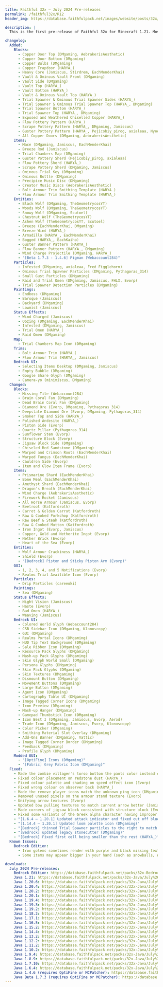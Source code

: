 ```yaml
---
title: Faithful 32x – July 2024 Pre-releases
permalink: /faithful32x/R12
header_img: https://database.faithfulpack.net/images/website/posts/32x/R12.jpg

description: |
  This is the first pre-release of Faithful 32x for Minecraft 1.21. Most of the textures from 1.20.5 and 1.21 are covered, with only some of the new wolves and paintings left to do (hence why it's a pre-release). Most mobs and all blocks and items are done, along with changes to existing textures to ensure our standard of quality is consistent across every texture in the pack. Whether you're going to challenge a trial chamber, mess around with the crafter, or build with the new blocks, we hope you have fun experiencing all these new features with a higher resolution!

changelog:
  Added:
    Blocks:
      - Copper Door Top (DMgaming, AebrakerisAesthetic)
      - Copper Door Bottom (DMgaming)
      - Copper Bulbs (DMgaming)
      - Copper Trapdoor (HARYA_)
      - Heavy Core (Jamiscus, Stirdrem, EachMenderKhai)
      - Vault & Ominous Vault Front (DMgaming)
      - Vault Side (DMgaming)
      - Vault Top (HARYA_)
      - Vault Bottom (HARYA_)
      - Vault & Ominous Vault Top (HARYA_)
      - Trial Spawner & Ominous Trial Spawner Sides (HARYA_)
      - Trial Spawner & Ominous Trial Spawner Top (HARYA_, DMgaming)
      - Trial Spawner Bottom (HARYA_)
      - Trial Spawner Top (HARYA_, DMgaming)
      - Exposed and Weathered Chiselled Copper (HARYA_)
      - Flow Pottery Pattern (HARYA_)
      - Scrape Pottery Pattern (HARYA_, DMgaming, Jamiscus)
      - Guster Pottery Pattern (HARYA_, Pejicobiy_pirog, axialeaa, Nyodex)
      - All Copper Doors (DMgaming, AebrakerisAesthetic)
    Items:
      - Mace (DMgaming, Jamiscus, EachMenderKhai)
      - Breeze Rod (Jamiscus)
      - Trial Chambers Map (DMgaming)
      - Guster Pottery Sherd (Pejicobiy_pirog, axialeaa)
      - Flow Pottery Sherd (HARYA_)
      - Scrape Pottery Sherd (DMgaming, Jamiscus)
      - Ominous Trial Key (DMgaming)
      - Ominous Bottle (DMgaming)
      - Precipice Music Disc (DMgaming)
      - Creator Music Discs (AebrakerisAesthetic)
      - Bolt Armour Trim Smithing Template (HARYA_)
      - Flow Armour Trim Smithing Template (HARYA_)
    Entities:
      - Black Wolf (DMgaming, TheGeometrycosYT)
      - Woods Wolf (DMgaming, TheGeometrycosYT)
      - Snowy Wolf (DMgaming, Scutoel)
      - Chestnut Wolf (TheGeometrycosYT)
      - Ashen Wolf (TheGeometrycosYT, Scutoel)
      - Breeze (EachMenderKhai, DMgaming)
      - Breeze Wind (HARYA_)
      - Armadillo (HARYA_, EachMenderKhai)
      - Bogged (HARYA_, EachKaiho)
      - Guster Banner Pattern (HARYA_)
      - Flow Banner Pattern (HARYA_, DMgaming)
      - Wind Charge Projectile (DMgaming, HARYA_)
      - "[Beta 1.7.3 - 1.4.6] Pigman (Webaccount284)"
    Particles:
      - Infested (DMgaming, axialeaa, Fred Figglehorn)
      - Ominous Trial Spawner Particles (DMgaming, Pythagoras_314)
      - Small Gust Particles (DMgaming)
      - Raid and Trial Omen (DMgaming, Jamiscus, FHLX, Evorp)
      - Trial Spawner Detection Particles (DMgaming)
    Paintings:
      - Endboss (DMgaming)
      - Baroque (Jamiscus)
      - Backyard (DMgaming)
      - Lowmist (Jamiscus)
    Status Effects:
      - Wind Charged (Jamiscus)
      - Oozing (DMgaming, EachMenderKhai)
      - Infested (DMgaming, Jamiscus)
      - Trial Omen (HARYA_)
      - Raid Omen (DMgaming)
    Map:
      - Trial Chambers Map Icon (DMgaming)
    Trims:
      - Bolt Armour Trim (HARYA_)
      - Flow Armour Trim (HARYA_, Jamiscus)
    Bedrock UI:
      - Selecting Items Desktop (DMgaming, Jamiscus)
      - Empty Bubble (DMgaming)
      - Google Share Glyph (DMgaming)
      - Camera-yo (minimiscus, DMgaming)
  Changed:
    Blocks:
      - Missing Tile (Webaccount284)
      - Brain Coral Fan (DMgaming)
      - Dead Brain Coral Fan (DMgaming)
      - Diamond Ore (Evorp, DMgaming, Pythagoras_314)
      - Deepslate Diamond Ore (Evorp, DMgaming, Pythagoras_314)
      - Smoker Top and Side (HARYA_)
      - Polished Andesite (HARYA_)
      - Piston Side (Evorp)
      - Quartz Pillar (Pythagoras_314)
      - Sunflower Stem (Evorp)
      - Structure Block (Evorp)
      - Jigsaw Block Side (DMgaming)
      - Chiseled Red Sandstone (DMgaming)
      - Warped and Crimson Roots (EachMenderKhai)
      - Warped Fungus (EachMenderKhai)
      - Cauldron Side (Evorp)
      - Item and Glow Item Frame (Evorp)
    Items:
      - Prismarine Shard (EachMenderKhai)
      - Bone Meal (EachMenderKhai)
      - Amethyst Shard (EachMenderKhai)
      - Dragon's Breath (EachMenderKhai)
      - Wind Charge (AebrakerisAesthetic)
      - Firework Rocket (Jamiscus)
      - All Horse Armour (Jamiscus, Evorp)
      - Beetroot (Katfordroth)
      - Carrot & Golden Carrot (Katfordroth)
      - Raw & Cooked Porkchop (Katfordroth)
      - Raw Beef & Steak (Katfordroth)
      - Raw & Cooked Mutton (Katfordroth)
      - Iron Ingot (Evorp, Jamiscus)
      - Copper, Gold and Netherite Ingot (Evorp)
      - Nether Brick (Evorp)
      - Heart of the Sea (Evorp)
    Entities:
      - Wolf Armour Crackiness (HARYA_)
      - Shield (Evorp)
      - "[Bedrock] Piston and Sticky Piston Arm (Evorp)"
    GUI:
      - 1, 2, 3, 4, and 5 Notifications (Evorp)
      - Realms Trial Availible Icon (Evorp)
    Particles:
      - Drip Particles (careeoki)
    Paintings:
      - Sea (DMgaming)
    Status Effects:
      - Night Vision (Jamiscus)
      - Haste (Evorp)
      - Bad Omen (HARYA_)
      - Weaving (Jamiscus)
    Bedrock UI:
      - Colored World Glyph (Webaccount284)
      - CSB Sidebar Icon (DMgaming, Klonoscopy)
      - GUI (DMgaming)
      - Realms Portal Icons (DMgaming)
      - HUD Tip Text Background (DMgaming)
      - Sale Ribbon Icon (DMgaming)
      - Resource Pack Glyphs (DMgaming)
      - Mash-up Pack Glyphs (DMgaming)
      - Skin Glyph World Small (DMgaming)
      - Persona Glyphs (DMgaming)
      - Skin Pack Glyphs (DMgaming)
      - Skin Textures (DMgaming)
      - Dismount Button (DMgaming)
      - Movement Buttons (DMgaming)
      - Large Button (DMgaming)
      - Agent Icon (DMgaming)
      - Cartography Table UI (DMgaming)
      - Image Tagged Corner Icons (DMgaming)
      - Icon Preview (DMgaming)
      - Mash-up Hanger (DMgaming)
      - Gamepad Thumbstick Icon (DMgaming)
      - Icon Best 3 (DMgaming, Jamiscus, Evorp, Aerod)
      - Trade Icon (DMgaming, Jamiscus, Evorp, Klonoscopy)
      - Color Picker (DMgaming)
      - Smithing Material Slot Overlay (DMgaming)
      - Add-Ons Banner (DMgaming, Vattic)
      - Image Tagged Corner Border (DMgaming)
      - Feedback (DMgaming)
      - Profile Glyph (DMgaming)
    Modded GUI:
      - "[OptiFine] Icons (DMgaming)"
      - "[Fabric] Grey Fabric Icon (DMgaming)"
  Fixed:
    - Made the zombie villager's torso bottom the pants color instead of the shirt color (Webaccount284)
    - Fixed colour placement on redstone dust (HARYA_)
    - Fixed colour palette and shading on speed effect icon (Evorp)
    - Fixed wrong colour on observer back (HARYA_)
    - Made the remove player icons match the unknown ping icon (DMgaming)
    - Removed unused pixels on the armour stand texture (Evorp)
    - Unifying arrow textures (Evorp)
    - Updated bow pulling textures to match current arrow better (Jamiscus)
    - Made corners of jigsaw block consistent with structure block (Evorp)
    - Fixed some variants of the Greek alpha character having improper pixels (DMgaming)
    - "[1.6.4 – 1.20.1] Updated attack indicator and fixed cut off blue armour outline in icons.png (DMgaming)"
    - "[1.14.4 – 1.20.1] Updated loom palette icon (DMgaming)"
    - "[Bedrock] thinned Trial Spawner particles to the right to match the Java pack (DMgaming)"
    - "[Bedrock] updated legacy stonecutter (DMgaming)"
    - "[Bedrock] Fixed first cell being smaller than the rest (HARYA_)"
  Known Issues:
    Bedrock Edition:
      - Iron golems sometimes render with purple and black missing textures. There is currently no known desirable fix for this. If this issue happens to you, rename the file extension from .mcpack to .zip, unzip the pack and use it as a folder.
      - Some items may appear bigger in your hand (such as snowballs, wolf armour, and arrows). There is currently no known fix for this and it is out of our control.

downloads:
  July 2024 Pre-releases:
    Bedrock Edition: https://database.faithfulpack.net/packs/32x-Bedrock/July%202024/Faithful%2032x%20-%201.21.mcpack
    Java 1.21: https://database.faithfulpack.net/packs/32x-Java/July%202024/Faithful%2032x%20-%201.21.zip
    Java 1.20.6: https://database.faithfulpack.net/packs/32x-Java/July%202024/Faithful%2032x%20-%201.20.6.zip
    Java 1.20.4: https://database.faithfulpack.net/packs/32x-Java/July%202024/Faithful%2032x%20-%201.20.4.zip
    Java 1.20.2: https://database.faithfulpack.net/packs/32x-Java/July%202024/Faithful%2032x%20-%201.20.2.zip
    Java 1.20.1: https://database.faithfulpack.net/packs/32x-Java/July%202024/Faithful%2032x%20-%201.20.1.zip
    Java 1.19.4: https://database.faithfulpack.net/packs/32x-Java/July%202024/Faithful%2032x%20-%201.19.4.zip
    Java 1.19.3: https://database.faithfulpack.net/packs/32x-Java/July%202024/Faithful%2032x%20-%201.19.3.zip
    Java 1.19.2: https://database.faithfulpack.net/packs/32x-Java/July%202024/Faithful%2032x%20-%201.19.2.zip
    Java 1.18.2: https://database.faithfulpack.net/packs/32x-Java/July%202024/Faithful%2032x%20-%201.18.2.zip
    Java 1.17.1: https://database.faithfulpack.net/packs/32x-Java/July%202024/Faithful%2032x%20-%201.17.1.zip
    Java 1.16.5: https://database.faithfulpack.net/packs/32x-Java/July%202024/Faithful%2032x%20-%201.16.5.zip
    Java 1.15.2: https://database.faithfulpack.net/packs/32x-Java/July%202024/Faithful%2032x%20-%201.15.2.zip
    Java 1.14.4: https://database.faithfulpack.net/packs/32x-Java/July%202024/Faithful%2032x%20-%201.14.4.zip
    Java 1.13.2: https://database.faithfulpack.net/packs/32x-Java/July%202024/Faithful%2032x%20-%201.13.2.zip
    Java 1.12.2: https://database.faithfulpack.net/packs/32x-Java/July%202024/Faithful%2032x%20-%201.12.2.zip
    Java 1.11.2: https://database.faithfulpack.net/packs/32x-Java/July%202024/Faithful%2032x%20-%201.11.2.zip
    Java 1.10.2: https://database.faithfulpack.net/packs/32x-Java/July%202024/Faithful%2032x%20-%201.10.2.zip
    Java 1.9.4: https://database.faithfulpack.net/packs/32x-Java/July%202024/Faithful%2032x%20-%201.9.4.zip
    Java 1.8.9: https://database.faithfulpack.net/packs/32x-Java/July%202024/Faithful%2032x%20-%201.8.9.zip
    Java 1.7.10: https://database.faithfulpack.net/packs/32x-Java/July%202024/Faithful%2032x%20-%201.7.10.zip
    Java 1.6.4: https://database.faithfulpack.net/packs/32x-Java/July%202024/Faithful%2032x%20-%201.6.4.zip
    Java 1.4.6 (requires OptiFine or MCPatcher): https://database.faithfulpack.net/packs/32x-Java/July%202024/Faithful%2032x%20-%201.4.6.zip
    Java Beta 1.7.3 (requires OptiFine or MCPatcher): https://database.faithfulpack.net/packs/32x-Java/July%202024/Faithful%2032x%20-%20b1.7.3.zip
---
```


